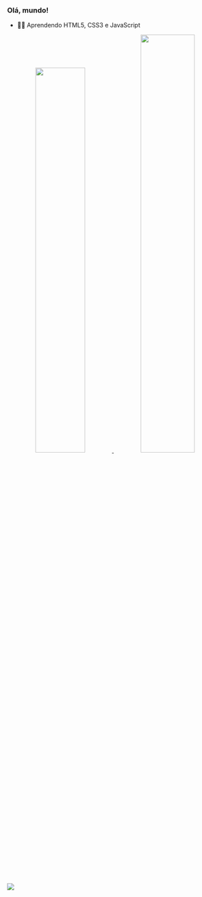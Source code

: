 ### Olá, mundo!

- 👨‍💻 Aprendendo HTML5, CSS3 e JavaScript

<div align="center">
  <a href="https://github.com/matheusproject">
  <img width="48%" src="https://github-readme-stats.vercel.app/api?username=matheusproject1&show_icons=true&theme=dark&include_all_commits=true&count_private=true"/>
  <img width="50%" src="https://github-readme-stats.vercel.app/api/top-langs/?username=matheusproject1&layout=compact&langs_count=7&theme=dark"/>
</div>
 
  ##
 
<div> 
  <a href = "mailto:matheuss.oliveira@outlook.com.br"><img src= "https://img.shields.io/badge/Microsoft_Outlook-0078D4?style=for-the-badge&logo=microsoft-outlook&logoColor=white" target="_blank"></a>
 
</div>
  
